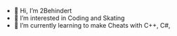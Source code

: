 - 👋 Hi, I’m 2Behindert
- 👀 I’m interested in Coding and Skating 
- 🌱 I’m currently learning to make Cheats with C++, C#, 
